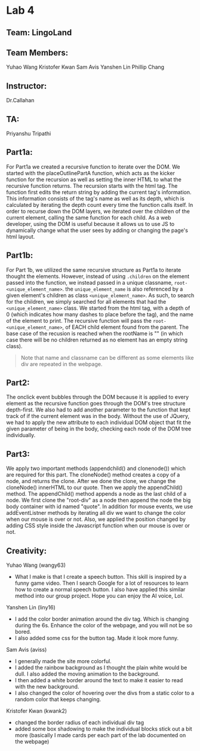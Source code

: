 # Lab 4

## Team: LingoLand

## Team Members:
Yuhao Wang
Kristofer Kwan
Sam Avis
Yanshen Lin
Phillip Chang

## Instructor:
Dr.Callahan

## TA:
Priyanshu Tripathi

## Part1a:
For Part1a we created a recursive function to iterate over the DOM. We started with the placeOutlinePartA function, which acts as the kicker function for the recursion as well as setting the inner HTML to what the recursive function returns. The recursion starts with the html tag. The function first edits the return string by adding the current tag's information. This information consists of the tag's name as well as its depth, which is calculated by iterating the depth count every time the function calls itself. In order to recurse down the DOM layers, we iterated over the children of the current element, calling the same function for each child. As a web developer, using the DOM is useful because it allows us to use JS to dynamically change what the user sees by adding or changing the page's html layout.

## Part1b:
For Part 1b, we utilized the same recursive structure as Part1a to iterate thought the elements. However, instead of using `.children` on the element passed into the function, we instead passed in a unique classname, `root-<unique_element_name>`. the `unique_element_name` is also referenced by a given element's children as class `<unique_element_name>`. As such, to search for the children, we simply searched for all elements that had the `<unique_element_name>` class. We started from the html tag, with a depth of 0 (which indicates how many dashes to place before the tag), and the name of the element to print. The recursive function will pass the `root-<unique_element_name>`, of EACH child element found from the parent. The base case of the recusion is reached when the rootName is "" (in which case there will be no children returned as no element has an empty string class). 
>Note that name and classname can be different as some elements like div are repeated in the webpage.
	
## Part2:
The onclick event bubbles through the DOM because it is applied to every element as the recursive function goes through the DOM's tree structure depth-first. We also had to add another parameter to the function that kept track of if the current element was in the body. Without the use of JQuery, we had to apply the new attribute to each individual DOM object that fit the given parameter of being in the body, checking each node of the DOM tree individually.

## Part3:
We apply two important methods (appendchild() and clonenode()) which are required for this part. The cloneNode() method creates a copy of a node, and returns the clone. After we done the clone, we change the cloneNode() innerHTML to our quote. Then we apply the appendChild() method. The appendChild() method appends a node as the last child of a node. We first clone the "root-div" as a node then append the node the big body container with id named "quote". In addition for mouse events, we use addEventListner methods by iterating all div we want to change the color when our mouse is over or not. Also, we applied the position changed by adding CSS style inside the Javascript function when our mouse is over or not.

## Creativity:
Yuhao Wang (wangy63)
- What I make is that I create a speech button. This skill is inspired by a funny game video. Then I search Google for a lot of resources to learn how to create a normal speech button. I also have applied this similar method into our group project. Hope you can enjoy the AI voice, Lol.

Yanshen Lin (liny16)
- I add the color border animation around the div tag. Which is changing during the 6s. Enhance the color of the webpage, and you will not be so bored.
- I also added some css for the button tag. Made it look more funny. 

Sam Avis (aviss)

- I generally made the site more colorful. 
- I added the rainbow background as I thought the plain white would be dull. I also added the moving animation to the background. 
- I then added a white border around the text to make it easier to read with the new background. 
- I also changed the color of hovering over the divs from a static color to a random color that keeps changing.

Kristofer Kwan (kwank2)
- changed the border radius of each individual div tag
- added some box shadowing to make the individual blocks stick out a bit more (basically I made cards per each part of the lab documented on the webpage) 